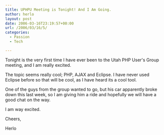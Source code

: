 ```yaml
---
title: UPHPU Meeting is Tonight! And I Am Going.
author: herlo
layout: post
date: 2006-03-16T23:19:57+00:00
url: /2006/03/16/5/
categories:
  - Passion
  - Tech

---
```

Tonight is the very first time I have ever been to the Utah PHP User's Group meeting, and I am really excited.

The topic seems really cool; PHP, AJAX and Eclipse. I have never used Eclipse before so that will be cool, as I have heard its a cool tool.

One of the guys from the group wanted to go, but his car apparently broke down this last week, so I am giving him a ride and hopefully we will have a good chat on the way.

I am way excited.

Cheers,

Herlo